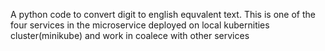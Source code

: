 A python code to convert digit to english equvalent text. This is one of the four services in the microservice deployed on local kubernities cluster(minikube) and work in coalece with other services
